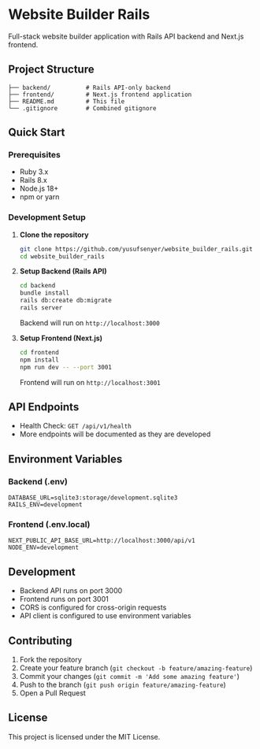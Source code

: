 # Website Builder Rails

Full-stack website builder application with Rails API backend and Next.js frontend.

## Project Structure

```
├── backend/          # Rails API-only backend
├── frontend/         # Next.js frontend application
├── README.md         # This file
└── .gitignore        # Combined gitignore
```

## Quick Start

### Prerequisites
- Ruby 3.x
- Rails 8.x
- Node.js 18+
- npm or yarn

### Development Setup

1. **Clone the repository**
   ```bash
   git clone https://github.com/yusufsenyer/website_builder_rails.git
   cd website_builder_rails
   ```

2. **Setup Backend (Rails API)**
   ```bash
   cd backend
   bundle install
   rails db:create db:migrate
   rails server
   ```
   Backend will run on `http://localhost:3000`

3. **Setup Frontend (Next.js)**
   ```bash
   cd frontend
   npm install
   npm run dev -- --port 3001
   ```
   Frontend will run on `http://localhost:3001`

## API Endpoints

- Health Check: `GET /api/v1/health`
- More endpoints will be documented as they are developed

## Environment Variables

### Backend (.env)
```
DATABASE_URL=sqlite3:storage/development.sqlite3
RAILS_ENV=development
```

### Frontend (.env.local)
```
NEXT_PUBLIC_API_BASE_URL=http://localhost:3000/api/v1
NODE_ENV=development
```

## Development

- Backend API runs on port 3000
- Frontend runs on port 3001
- CORS is configured for cross-origin requests
- API client is configured to use environment variables

## Contributing

1. Fork the repository
2. Create your feature branch (`git checkout -b feature/amazing-feature`)
3. Commit your changes (`git commit -m 'Add some amazing feature'`)
4. Push to the branch (`git push origin feature/amazing-feature`)
5. Open a Pull Request

## License

This project is licensed under the MIT License.
